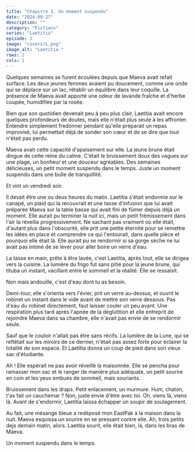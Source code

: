 ```yaml
---
title: "Chapitre 3. Un moment suspendu"
date: "2024-09-27"
description: ""
category: "Fictions"
series: "Laetitia"
episode: 3
image: "covers/L.png"
image_alt: "Laetitia."
rows: 2
cols: 1
---
```


Quelques semaines se furent écoulées depuis que Maeva avait refait surface. Les deux jeunes femmes avaient pu doucement,
comme une onde qui se déplace sur un lac, rétablir un équilibre dans leur coquille. La présence de Maeva avait apporté
une odeur de lavande fraîche et d'herbe coupée, humidifiée par la rosée.

Bien que son quotidien devenait peu à peu plus clair, Laetitia avait encore quelques profondeurs de doutes, mais elle
n'était plus seule à les affronter. Entendre simplement fredonner pendant qu'elle préparait un repas improvisé, lui
permettait déjà de sonder son cœur et de se dire que tout n'était pas perdu.

Maeva avait cette capacité d'apaisement sur elle. La jeune brune était dingue de cette reine du calme. C'était le
bruissement doux des vagues sur une plage, un bonheur et une douceur agréables. Des semaines délicieuses, un petit
moment suspendu dans le temps. Juste un moment suspendu dans une bulle de tranquillité.

Et vint un vendredi soir.

Il devait être une ou deux heures du matin. Laetitia s'était endormie sur le canapé, un plaid qui la recouvrait et une
tasse d'infusion que lui avait préparée Maeva sur la table basse qui avait fini de fûmer depuis déjà un moment. Elle
aurait pu terminer la nuit ici, mais un petit frémissement dans l'air la réveilla progressivement. Ne sachant pas
vraiment où elle était, d'autant plus dans l'obscurité, elle prit une petite éternité pour se remettre les idées en
place et comprendre ce qui l'entourait, dans quelle pièce et pourquoi elle était là. Elle aurait pu se rendormir si sa
gorge sèche ne lui avait pas intimé de se lever pour aller boire un verre d'eau.

La tasse en main, prête à être lavée, c'est Laetitia, après tout, elle se dirigea vers la cuisine. La lumière du frigo
fut sans pitié pour la jeune brune, qui tituba un instant, vacillant entre le sommeil et la réalité. Elle se ressaisit.

Non mais andouille, c'est d'eau dont tu as besoin.

Demi-tour, elle s'orienta vers l'évier, prit un verre au-dessus, et ouvrit le robinet un instant dans le vide avant de
mettre son verre dessous. Pas d'eau du robinet directement, faut laisser couler un peu avant. Une respiration plus tard
après l'apnée de la déglutition et elle entreprit de rejoindre Maeva dans sa chambre, elle n'avait pas envie de se
rendormir seule.

Sauf que le couloir n'allait pas être sans récifs. La lumière de la Lune, qui se reflétait sur les miroirs de ce
dernier, n'était pas assez forte pour éclairer la totalité de son espace. Et Laetitia donna un coup de pied dans son
vieux sac d'étudiante.

Ah&nbsp;! Elle espérait ne pas avoir réveillé la maisonnée. Elle se pencha pour ramasser mon sac et le ranger de manière
plus adéquate, un petit sourire en coin et les yeux embués de sommeil, mais souriants.

Bruissement dans les draps. Petit enlacement, un murmure. Hum, chaton, t'as fait un cauchemar&nbsp;? Non, juste envie
d'être avec toi. Oh, viens là, viens là. Avant de s'endormir, Laetitia laissa échapper un soupir de soulagement.

Au fait, une mésange bleue a redéposé mon EastPak à la maison dans la nuit. Maeva esquissa un sourire en se pressant
contre elle. Ah, trois petits dejs demain matin, alors. Laetitia sourit, elle était bien, là, dans les bras de Maeva.

Un moment suspendu dans le temps.
